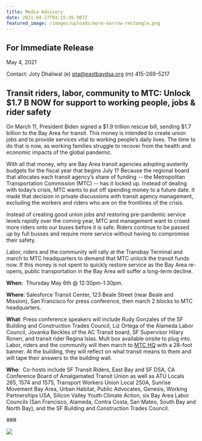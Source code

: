 ```yaml
---
title: Media Advisory
date: 2021-04-27T03:15:35.907Z
featured_image: /images/uploads/more-narrow-rectangle.png
---
```

<!--StartFragment-->

## For Immediate Release

May 4, 2021

Contact: Joty Dhaliwal (e) [pta@eastbaydsa.org](mailto:pta@eastbaydsa.org) (m) 415-269-5217

## Transit riders, labor, community to MTC: Unlock $1.7 B NOW for support to working people, jobs & rider safety



On March 11, President Biden signed a $1.9 trillion rescue bill, sending $1.7 billion to the Bay Area for transit. This money is intended to create union jobs and to provide services vital to working people’s daily lives. The time to do that is now, as working families struggle to recover from the health and economic impacts of the global pandemic.



With all that money, why are Bay Area transit agencies adopting austerity budgets for the fiscal year that begins July 1? Because the regional board that allocates each transit agency’s share of funding -- the Metropolitan Transportation Commission (MTC) -- has it locked up. Instead of dealing with today’s crisis, MTC wants to put off spending money to a future date. It made that decision in private discussions with transit agency management, excluding the workers and riders who are on the frontlines of the crisis.



Instead of creating good union jobs and restoring pre-pandemic service levels rapidly over the coming year, MTC and management want to crowd more riders onto our buses before it is safe. Riders continue to be passed up by full busses and require more service without having to compromise their safety.



Labor, riders and the community will rally at the Transbay Terminal and march to MTC headquarters to demand that MTC unlock the transit funds now. If this money is not spent to quickly restore service as the Bay Area re-opens, public transportation in the Bay Area will suffer a long-term decline.



**When**:  Thursday May 6th @ 12:30pm-1:30pm. 



**Where**: Salesforce Transit Center, 123 Beale Street (near Beale and Mission), San Francisco for press conference, then march 2 blocks to MTC headquarters.



**What**: Press conference speakers will include Rudy Gonzales of the SF Building and Construction Trades Council, Liz Ortega of the Alameda Labor Council, Jovanka Beckles of the AC Transit board, SF Supervisor Hilary Ronen, and transit rider Regina Islas. Mult box available onsite to plug into. Labor, riders and the community will then march to [MTC HQ](https://www.google.com/maps/@37.7879997,-122.3919422,3a,75y,124.88h,82.44t/data=!3m7!1e1!3m5!1s8tOyoZhjCby23sZm83HkdQ!2e0!6shttps:%2F%2Fstreetviewpixels-pa.googleapis.com%2Fv1%2Fthumbnail%3Fpanoid%3D8tOyoZhjCby23sZm83HkdQ%26cb_client%3Dmaps_sv.tactile.gps%26w%3D203%26h%3D100%26yaw%3D224.81616%26pitch%3D0%26thumbfov%3D100!7i16384!8i8192) with a 28-foot banner. At the building, they will reflect on what transit means to them and will tape their answers to the building wall.



**Who**:  Co-hosts include SF Transit Riders, East Bay and SF DSA, CA Conference Board of Amalgamated Transit Union as well as ATU Locals 265, 1574 and 1575, Transport Workers Union Local 250A, Sunrise Movement Bay Area, Urban Habitat, Public Advocates, Genesis, Working Partnerships USA, Silicon Valley Youth Climate Action, six Bay Area Labor Councils (San Francisco, Alameda, Contra Costa, San Mateo, South Bay and North Bay), and the SF Building and Construction Trades Council.



\###

<!--EndFragment-->

![](/images/uploads/hey-mtc-event-flyer.png)

<!--EndFragment-->